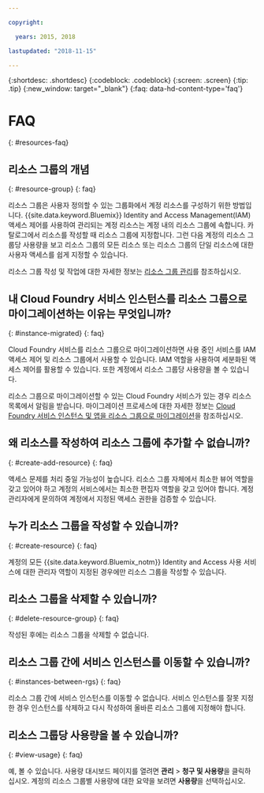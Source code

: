 ```yaml
---

copyright:

  years: 2015, 2018

lastupdated: "2018-11-15"

---
```



{:shortdesc: .shortdesc}
{:codeblock: .codeblock}
{:screen: .screen}
{:tip: .tip}
{:new_window: target="_blank"}
{:faq: data-hd-content-type='faq'}


# FAQ
{: #resources-faq}

## 리소스 그룹의 개념
{: #resource-group}
{: faq}

리소스 그룹은 사용자 정의할 수 있는 그룹화에서 계정 리소스를 구성하기 위한 방법입니다. {{site.data.keyword.Bluemix}} Identity and Access Management(IAM) 액세스 제어를 사용하여 관리되는 계정 리소스는 계정 내의 리소스 그룹에 속합니다. 카탈로그에서 리소스를 작성할 때 리소스 그룹에 지정합니다. 그런 다음 계정의 리소스 그룹당 사용량을 보고 리소스 그룹의 모든 리소스 또는 리소스 그룹의 단일 리소스에 대한 사용자 액세스를 쉽게 지정할 수 있습니다.

리소스 그룹 작성 및 작업에 대한 자세한 정보는 [리소스 그룹 관리](/docs/resources/resourcegroups.html#rgs)를 참조하십시오.  

## 내 Cloud Foundry 서비스 인스턴스를 리소스 그룹으로 마이그레이션하는 이유는 무엇입니까?
{: #instance-migrated}
{: faq}

Cloud Foundry 서비스를 리소스 그룹으로 마이그레이션하면 사용 중인 서비스를 IAM 액세스 제어 및 리소스 그룹에서 사용할 수 있습니다. IAM 역할을 사용하여 세분화된 액세스 제어를 활용할 수 있습니다. 또한 계정에서 리소스 그룹당 사용량을 볼 수 있습니다. 

리소스 그룹으로 마이그레이션할 수 있는 Cloud Foundry 서비스가 있는 경우 리소스 목록에서 알림을 받습니다. 마이그레이션 프로세스에 대한 자세한 정보는 [Cloud Foundry 서비스 인스턴스 및 앱을 리소스 그룹으로 마이그레이션](/docs/resources/instance_migration.html#migrate)을 참조하십시오.

## 왜 리소스를 작성하여 리소스 그룹에 추가할 수 없습니까?
{: #create-add-resource}
{: faq}

액세스 문제를 처리 중일 가능성이 높습니다. 리소스 그룹 자체에서 최소한 뷰어 역할을 갖고 있어야 하고 계정의 서비스에서는 최소한 편집자 역할을 갖고 있어야 합니다. 계정 관리자에게 문의하여 계정에서 지정된 액세스 권한을 검증할 수 있습니다. 

## 누가 리소스 그룹을 작성할 수 있습니까?
{: #create-resource}
{: faq}

계정의 모든 {{site.data.keyword.Bluemix_notm}} Identity and Access 사용 서비스에 대한 관리자 역할이 지정된 경우에만 리소스 그룹을 작성할 수 있습니다.

## 리소스 그룹을 삭제할 수 있습니까?
{: #delete-resource-group}
{: faq}

작성된 후에는 리소스 그룹을 삭제할 수 없습니다.

## 리소스 그룹 간에 서비스 인스턴스를 이동할 수 있습니까?
{: #instances-between-rgs}
{: faq}

리소스 그룹 간에 서비스 인스턴스를 이동할 수 없습니다. 서비스 인스턴스를 잘못 지정한 경우 인스턴스를 삭제하고 다시 작성하여 올바른 리소스 그룹에 지정해야 합니다.  

## 리소스 그룹당 사용량을 볼 수 있습니까?
{: #view-usage}
{: faq}

예, 볼 수 있습니다. 사용량 대시보드 페이지를 열려면 **관리** &gt; **청구 및 사용량**을 클릭하십시오. 계정의 리소스 그룹별 사용량에 대한 요약을 보려면 **사용량**을 선택하십시오. 
